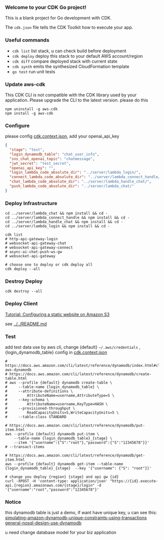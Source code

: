 ### Welcome to your CDK Go project!

This is a blank project for Go development with CDK.

The `cdk.json` file tells the CDK Toolkit how to execute your app.

### Useful commands

 * `cdk list`        list stack, u can check build before deployment
 * `cdk deploy`      deploy this stack to your default AWS account/region
 * `cdk diff`        compare deployed stack with current state
 * `cdk synth`       emits the synthesized CloudFormation template
 * `go test`         run unit tests

### Update aws-cdk
This CDK CLI is not compatible with the CDK library used by your application. Please upgrade the CLI to the latest version.
please do this 
```shell
npm uninstall -g aws-cdk
npm install -g aws-cdk
```

### Configure
please config [cdk.context.json](./cdk.context.json), add your openai_api_key
```json
{
  "stage": "test",
  "login_dynamodb_table": "chat_user_info",
  "sns_chat_openai_topic": "chatmessage",
  "jwt_secret": "test_secret",
  "openai_api_key": "",
  "login_lambda_code_absolute_dir": "../server/lambda_login/",
  "connect_lambda_code_absolute_dir": "../server/lambda_connect_handle/",
  "chat_lambda_code_absolute_dir": "../server/lambda_handle_chat/",
  "push_lambda_code_absolute_dir": "../server/lambda_chat/"
}
```

### Deploy Infrastructure
```shell
cd ../server/lambda_chat && npm install && cd -
cd ../server/lambda_connect_handle && npm install && cd -
cd ../server/lambda_handle_chat && npm install && cd -
cd ../server/lambda_login && npm install && cd -

cdk list
# http-api-gateway-login
# websocket-api-gateway-chat
# websocket-api-gateway-connect
# async-ai-chat-push-ws-gw
# websocket-api-gateway

# choose one to deploy or cdk deploy all
cdk deploy --all
```

### Destroy Deploy
```shell
cdk destroy --all
```

### Deploy Client
[Tutorial: Configuring a static website on Amazon S3]( https://docs.aws.amazon.com/AmazonS3/latest/userguide/HostingWebsiteOnS3Setup.html)

see [../../README.md](../../README.md)


### Test
add test data use by aws cli, change {default} `~/.aws/credentials` , {login_dynamodb_table} config in [cdk.context.json](./cdk.context.json)
```shell
# https://docs.aws.amazon.com/cli/latest/reference/dynamodb/index.html#cli-aws-dynamodb
# https://docs.aws.amazon.com/cli/latest/reference/dynamodb/create-table.html
# aws --profile {default} dynamodb create-table \
#     --table-name {login_dynamodb_table} \
#     --attribute-definitions \
#         AttributeName=username,AttributeType=S \
#     --key-schema \
#         AttributeName=username,KeyType=HASH \
#     --provisioned-throughput \
#         ReadCapacityUnits=5,WriteCapacityUnits=5 \
#     --table-class STANDARD

# https://docs.aws.amazon.com/cli/latest/reference/dynamodb/put-item.html
aws --profile {default} dynamodb put-item \
    --table-name {login_dynamodb_table}_{stage} \
    --item '{"username":{"S":"root"},"password":{"S":"12345678"}}'
# --transact-items

# https://docs.aws.amazon.com/cli/latest/reference/dynamodb/get-item.html
aws --profile {default} dynamodb get-item --table-name {login_dynamodb_table}_{stage}  --key '{"username": {"S": "root"}}'

# change you deploy {region} {stage} and api gw {id}
curl -XPOST -H 'content-type: application/json' "https://{id}.execute-api.{region}.amazonaws.com/{stage}/login" -d '{"username":"root","password":"12345678"}'
```

### Notice
this dynamodb table is just a demo, if want have unique key, u can see this: 
[simulating-amazon-dynamodb-unique-constraints-using-transactions](https://aws.amazon.com/fr/blogs/database/simulating-amazon-dynamodb-unique-constraints-using-transactions/) 
[general-nosql-design-use-dynamodb](https://docs.aws.amazon.com/amazondynamodb/latest/developerguide/bp-general-nosql-design.html)

u need change database model for your biz application
